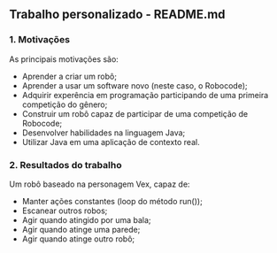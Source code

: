 ## Trabalho personalizado - README.md

### 1. Motivações
As principais motivações são:
- Aprender a criar um robô;
- Aprender a usar um software novo (neste caso, o Robocode);
- Adquirir experência em programação participando de uma primeira competição do gênero;
- Construir um robô capaz de participar de uma competição de Robocode;
- Desenvolver habilidades na linguagem Java;
- Utilizar Java em uma aplicação de contexto real.

### 2. Resultados do trabalho
Um robô baseado na personagem Vex, capaz de:
- Manter ações constantes (loop do método run());
- Escanear outros robos;
- Agir quando atingido por uma bala;
- Agir quando atinge uma parede;
- Agir quando atinge outro robô;

